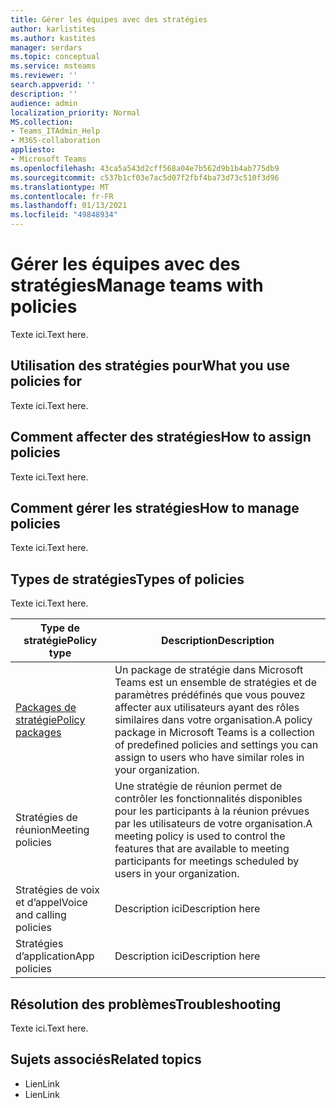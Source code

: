 ```yaml
---
title: Gérer les équipes avec des stratégies
author: karlistites
ms.author: kastites
manager: serdars
ms.topic: conceptual
ms.service: msteams
ms.reviewer: ''
search.appverid: ''
description: ''
audience: admin
localization_priority: Normal
MS.collection:
- Teams_ITAdmin_Help
- M365-collaboration
appliesto:
- Microsoft Teams
ms.openlocfilehash: 43ca5a543d2cff568a04e7b562d9b1b4ab775db9
ms.sourcegitcommit: c537b1cf03e7ac5d07f2fbf4ba73d73c510f3d96
ms.translationtype: MT
ms.contentlocale: fr-FR
ms.lasthandoff: 01/13/2021
ms.locfileid: "49848934"
---
```

# <a name="manage-teams-with-policies"></a><span data-ttu-id="4e24a-102">Gérer les équipes avec des stratégies</span><span class="sxs-lookup"><span data-stu-id="4e24a-102">Manage teams with policies</span></span>

<span data-ttu-id="4e24a-103">Texte ici.</span><span class="sxs-lookup"><span data-stu-id="4e24a-103">Text here.</span></span>

## <a name="what-you-use-policies-for"></a><span data-ttu-id="4e24a-104">Utilisation des stratégies pour</span><span class="sxs-lookup"><span data-stu-id="4e24a-104">What you use policies for</span></span>

<span data-ttu-id="4e24a-105">Texte ici.</span><span class="sxs-lookup"><span data-stu-id="4e24a-105">Text here.</span></span>

## <a name="how-to-assign-policies"></a><span data-ttu-id="4e24a-106">Comment affecter des stratégies</span><span class="sxs-lookup"><span data-stu-id="4e24a-106">How to assign policies</span></span>

<span data-ttu-id="4e24a-107">Texte ici.</span><span class="sxs-lookup"><span data-stu-id="4e24a-107">Text here.</span></span>

## <a name="how-to-manage-policies"></a><span data-ttu-id="4e24a-108">Comment gérer les stratégies</span><span class="sxs-lookup"><span data-stu-id="4e24a-108">How to manage policies</span></span>

<span data-ttu-id="4e24a-109">Texte ici.</span><span class="sxs-lookup"><span data-stu-id="4e24a-109">Text here.</span></span>

## <a name="types-of-policies"></a><span data-ttu-id="4e24a-110">Types de stratégies</span><span class="sxs-lookup"><span data-stu-id="4e24a-110">Types of policies</span></span>

<span data-ttu-id="4e24a-111">Texte ici.</span><span class="sxs-lookup"><span data-stu-id="4e24a-111">Text here.</span></span>

<span data-ttu-id="4e24a-112">Type de stratégie</span><span class="sxs-lookup"><span data-stu-id="4e24a-112">Policy type</span></span> | <span data-ttu-id="4e24a-113">Description</span><span class="sxs-lookup"><span data-stu-id="4e24a-113">Description</span></span>
------------|------------
[<span data-ttu-id="4e24a-114">Packages de stratégie</span><span class="sxs-lookup"><span data-stu-id="4e24a-114">Policy packages</span></span>](https://docs.microsoft.com/microsoftteams/manage-policy-packages) | <span data-ttu-id="4e24a-115">Un package de stratégie dans Microsoft Teams est un ensemble de stratégies et de paramètres prédéfinés que vous pouvez affecter aux utilisateurs ayant des rôles similaires dans votre organisation.</span><span class="sxs-lookup"><span data-stu-id="4e24a-115">A policy package in Microsoft Teams is a collection of predefined policies and settings you can assign to users who have similar roles in your organization.</span></span>
<span data-ttu-id="4e24a-116">Stratégies de réunion</span><span class="sxs-lookup"><span data-stu-id="4e24a-116">Meeting policies</span></span> | <span data-ttu-id="4e24a-117">Une stratégie de réunion permet de contrôler les fonctionnalités disponibles pour les participants à la réunion prévues par les utilisateurs de votre organisation.</span><span class="sxs-lookup"><span data-stu-id="4e24a-117">A meeting policy is used to control the features that are available to meeting participants for meetings scheduled by users in your organization.</span></span>
<span data-ttu-id="4e24a-118">Stratégies de voix et d’appel</span><span class="sxs-lookup"><span data-stu-id="4e24a-118">Voice and calling policies</span></span> | <span data-ttu-id="4e24a-119">Description ici</span><span class="sxs-lookup"><span data-stu-id="4e24a-119">Description here</span></span>
<span data-ttu-id="4e24a-120">Stratégies d’application</span><span class="sxs-lookup"><span data-stu-id="4e24a-120">App policies</span></span> | <span data-ttu-id="4e24a-121">Description ici</span><span class="sxs-lookup"><span data-stu-id="4e24a-121">Description here</span></span>

## <a name="troubleshooting"></a><span data-ttu-id="4e24a-122">Résolution des problèmes</span><span class="sxs-lookup"><span data-stu-id="4e24a-122">Troubleshooting</span></span>

<span data-ttu-id="4e24a-123">Texte ici.</span><span class="sxs-lookup"><span data-stu-id="4e24a-123">Text here.</span></span>

## <a name="related-topics"></a><span data-ttu-id="4e24a-124">Sujets associés</span><span class="sxs-lookup"><span data-stu-id="4e24a-124">Related topics</span></span>

* <span data-ttu-id="4e24a-125">Lien</span><span class="sxs-lookup"><span data-stu-id="4e24a-125">Link</span></span>
* <span data-ttu-id="4e24a-126">Lien</span><span class="sxs-lookup"><span data-stu-id="4e24a-126">Link</span></span>
